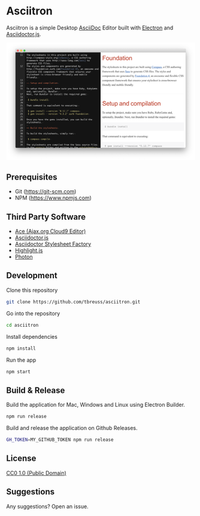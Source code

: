 # Asciitron

Asciitron is a simple Desktop [AsciiDoc](https://asciidoctor.org/docs/what-is-asciidoc/) Editor built with [Electron](https://electronjs.org) and [Asciidoctor.js](https://asciidoctor.org/docs/asciidoctor.js/).

![Asciitron](asciitron.png)

## Prerequisites

- Git (https://git-scm.com)
- NPM (https://www.npmjs.com)

## 	Third Party Software

- [Ace (Ajax.org Cloud9 Editor)](https://ace.c9.io/)
- [Asciidoctor.js](https://asciidoctor.org/docs/asciidoctor.js/)
- [Asciidoctor Stylesheet Factory](https://github.com/asciidoctor/asciidoctor-stylesheet-factory)
- [Highlight.js](https://highlightjs.org/)
- [Photon](http://photonkit.com/)

## Development

Clone this repository

~~~bash
git clone https://github.com/tbreuss/asciitron.git
~~~

Go into the repository

~~~bash
cd asciitron
~~~ 

Install dependencies

~~~bash
npm install
~~~

Run the app

~~~bash
npm start
~~~

## Build & Release

Build the application for Mac, Windows and Linux using Electron Builder.

~~~bash
npm run release
~~~

Build and release the application on Github Releases.

```bash
GH_TOKEN=MY_GITHUB_TOKEN npm run release
```

## License 

[CC0 1.0 (Public Domain)](LICENSE.md)

## Suggestions

Any suggestions? Open an issue.
